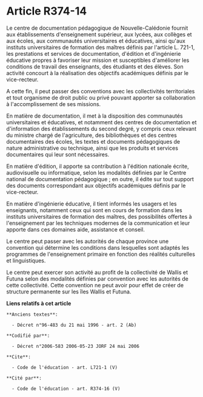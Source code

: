 # Article R374-14

Le centre de documentation pédagogique de Nouvelle-Calédonie fournit aux établissements d'enseignement supérieur, aux lycées,
aux collèges et aux écoles, aux communautés universitaires et éducatives, ainsi qu'aux instituts universitaires de formation
des maîtres définis par l'article L. 721-1, les prestations et services de documentation, d'édition et d'ingénierie éducative
propres à favoriser leur mission et susceptibles d'améliorer les conditions de travail des enseignants, des étudiants et des
élèves. Son activité concourt à la réalisation des objectifs académiques définis par le vice-recteur. 

A cette fin, il peut passer des conventions avec les collectivités territoriales et tout organisme de droit public ou privé
pouvant apporter sa collaboration à l'accomplissement de ses missions. 

En matière de documentation, il met à la disposition des communautés universitaires et éducatives, et notamment des centres
de documentation et d'information des établissements du second degré, y compris ceux relevant du ministre chargé de
l'agriculture, des bibliothèques et des centres documentaires des écoles, les textes et documents pédagogiques de nature
administrative ou technique, ainsi que les produits et services documentaires qui leur sont nécessaires. 

En matière d'édition, il apporte sa contribution à l'édition nationale écrite, audiovisuelle ou informatique, selon les
modalités définies par le Centre national de documentation pédagogique ; en outre, il édite sur tout support des documents
correspondant aux objectifs académiques définis par le vice-recteur. 

En matière d'ingénierie éducative, il tient informés les usagers et les enseignants, notamment ceux qui sont en cours de
formation dans les instituts universitaires de formation des maîtres, des possibilités offertes à l'enseignement par les
techniques modernes de la communication et leur apporte dans ces domaines aide, assistance et conseil. 

Le centre peut passer avec les autorités de chaque province une convention qui détermine les conditions dans lesquelles sont
adaptés les programmes de l'enseignement primaire en fonction des réalités culturelles et linguistiques. 

Le centre peut exercer son activité au profit de la collectivité de Wallis et Futuna selon des modalités définies par
convention avec les autorités de cette collectivité. Cette convention ne peut avoir pour effet de créer de structure
permanente sur les îles Wallis et Futuna.

**Liens relatifs à cet article**

	**Anciens textes**:

	  - Décret n°96-483 du 21 mai 1996 - art. 2 (Ab)

	**Codifié par**:

	  - Décret n°2006-583 2006-05-23 JORF 24 mai 2006

	**Cite**:

	  - Code de l'éducation - art. L721-1 (V)

	**Cité par**:

	  - Code de l'éducation - art. R374-16 (V)
